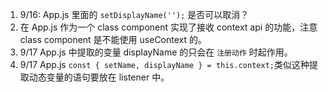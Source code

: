 1. 9/16: App.js 里面的 `setDisplayName('');` 是否可以取消？
2. 在 App.js 作为一个 class component 实现了接收 context api 的功能，注意 class component 是不能使用 useContext 的。
3. 9/17 App.js 中提取的变量 displayName 的只会在 `注册动作` 时起作用。
4. 9/17 App.js `const { setName, displayName } = this.context;`类似这种提取动态变量的语句要放在 listener 中。